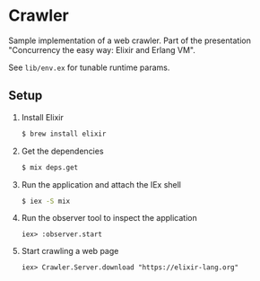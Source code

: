 # Crawler

Sample implementation of a web crawler. Part of the presentation "Concurrency the easy way: Elixir and Erlang VM".

See `lib/env.ex` for tunable runtime params.

## Setup

1. Install Elixir

    ```bash
    $ brew install elixir
    ```

1. Get the dependencies

    ```bash
    $ mix deps.get
    ```

1. Run the application and attach the IEx shell

    ```bash
    $ iex -S mix
    ```

1. Run the observer tool to inspect the application

    ```iex
    iex> :observer.start
    ```

1. Start crawling a web page

    ```iex
    iex> Crawler.Server.download "https://elixir-lang.org"
    ```
